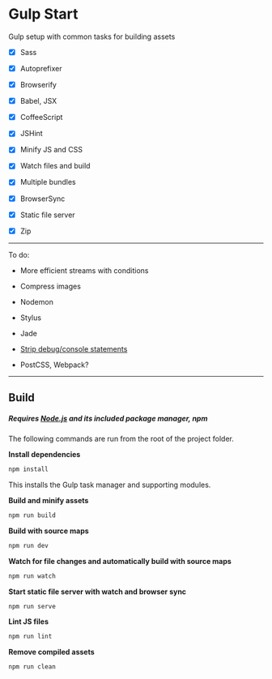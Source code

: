 # Gulp Start

Gulp setup with common tasks for building assets

- [x] Sass

- [x] Autoprefixer

- [x] Browserify

- [x] Babel, JSX

- [x] CoffeeScript

- [x] JSHint

- [x] Minify JS and CSS

- [x] Watch files and build

- [x] Multiple bundles

- [x] BrowserSync

- [x] Static file server

- [x] Zip

---

To do:

- More efficient streams with conditions

- Compress images

- Nodemon

- Stylus

- Jade

- [Strip debug/console statements](https://github.com/sindresorhus/gulp-strip-debug)

- PostCSS, Webpack?

---


## Build

##### Requires [Node.js](https://nodejs.org/) and its included package manager, *npm*

The following commands are run from the root of the project folder.

**Install dependencies**

```sh
npm install
```

This installs the Gulp task manager and supporting modules.

**Build and minify assets**

```sh
npm run build
```

**Build with source maps**

```sh
npm run dev
```

**Watch for file changes and automatically build with source maps**

```sh
npm run watch
```

**Start static file server with watch and browser sync**

```sh
npm run serve
```

**Lint JS files**

```sh
npm run lint
```

**Remove compiled assets**

```sh
npm run clean
```
